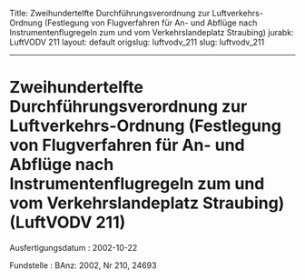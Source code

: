 Title: Zweihundertelfte Durchführungsverordnung zur Luftverkehrs-Ordnung (Festlegung
  von Flugverfahren für An- und Abflüge nach Instrumentenflugregeln zum und vom Verkehrslandeplatz
  Straubing)
jurabk: LuftVODV 211
layout: default
origslug: luftvodv_211
slug: luftvodv_211

---

# Zweihundertelfte Durchführungsverordnung zur Luftverkehrs-Ordnung (Festlegung von Flugverfahren für An- und Abflüge nach Instrumentenflugregeln zum und vom Verkehrslandeplatz Straubing) (LuftVODV 211)

Ausfertigungsdatum
:   2002-10-22

Fundstelle
:   BAnz: 2002, Nr 210, 24693

